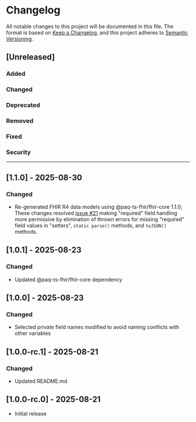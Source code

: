 # Changelog

All notable changes to this project will be documented in this file.
The format is based on [Keep a Changelog](https://keepachangelog.com/en/1.1.0/), and this project adheres to [Semantic Versioning](https://semver.org/spec/v2.0.0.html).

## [Unreleased]

### Added

### Changed

### Deprecated

### Removed

### Fixed

### Security

---

## [1.1.0] - 2025-08-30

### Changed

- Re-generated FHIR R4 data models using @paq-ts-fhir/fhir-core 1.1.0; These changes resolved
  [issue #21](https://github.com/Paqrat76/ts-fhir-datamodels/issues/21) making "required" field handling
  more permissive by elimination of thrown errors for missing "required" field values in "setters", `static parse()`
  methods, and `toJSON()` methods.


## [1.0.1] - 2025-08-23

### Changed

- Updated @paq-ts-fhir/fhir-core dependency


## [1.0.0] - 2025-08-23

### Changed

- Selected private field names modified to avoid naming conflicts with other variables


## [1.0.0-rc.1] - 2025-08-21

### Changed

- Updated README.md


## [1.0.0-rc.0] - 2025-08-21

- Initial release
